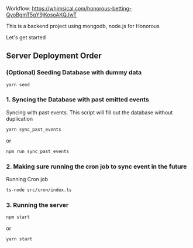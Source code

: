Workflow:
https://whimsical.com/honorous-betting-QyoBgmT5gY9jKosoAKQJwT

This is a backend project using mongodb, node.js for Honorous

Let's get started
## Server Deployment Order

### (Optional) Seeding Database with dummy data

```bash
yarn seed
```

### 1. Syncing the Database with past emitted events
Syncing with past events. This script will fill out the database without duplication
```bash
yarn sync_past_events
```
or 
```bash
npm run sync_past_events
```

### 2. Making sure running the cron job to sync event in the future
Running Cron job
```bash
ts-node src/cron/index.ts
```

### 3. Running the server
```bash
npm start
```
or
```bash
yarn start
```
